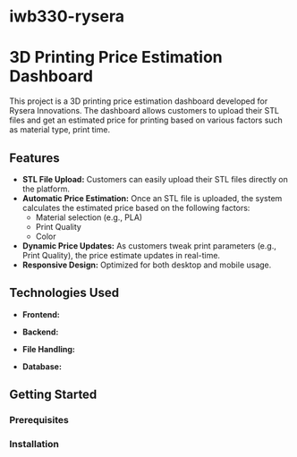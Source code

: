 # iwb330-rysera

# 3D Printing Price Estimation Dashboard

This project is a 3D printing price estimation dashboard developed for Rysera Innovations. The dashboard allows customers to upload their STL files and get an estimated price for printing based on various factors such as material type, print time.

## Features

- **STL File Upload:** Customers can easily upload their STL files directly on the platform.
- **Automatic Price Estimation:** Once an STL file is uploaded, the system calculates the estimated price based on the following factors:
  - Material selection (e.g., PLA)
  - Print Quality
  - Color
- **Dynamic Price Updates:** As customers tweak print parameters (e.g., Print Quality), the price estimate updates in real-time.
- **Responsive Design:** Optimized for both desktop and mobile usage.

## Technologies Used

- **Frontend:**

- **Backend:**

- **File Handling:**

- **Database:**

## Getting Started

### Prerequisites

### Installation

